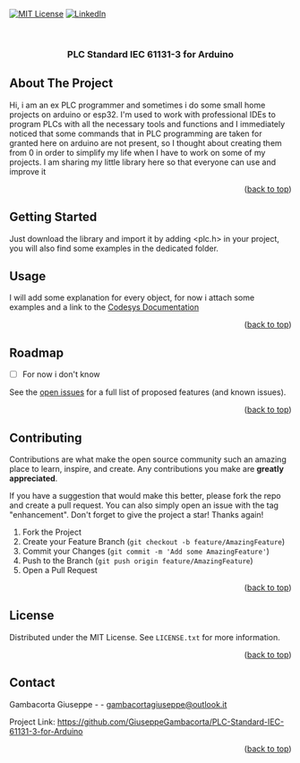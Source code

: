 <!-- Improved compatibility of back to top link: See: https://github.com/othneildrew/Best-README-Template/pull/73 -->
<a name="readme-top"></a>
<!--
*** Thanks for checking out the Best-README-Template. If you have a suggestion
*** that would make this better, please fork the repo and create a pull request
*** or simply open an issue with the tag "enhancement".
*** Don't forget to give the project a star!
*** Thanks again! Now go create something AMAZING! :D
-->



<!-- PROJECT SHIELDS -->
<!--
*** I'm using markdown "reference style" links for readability.
*** Reference links are enclosed in brackets [ ] instead of parentheses ( ).
*** See the bottom of this document for the declaration of the reference variables
*** for contributors-url, forks-url, etc. This is an optional, concise syntax you may use.
*** https://www.markdownguide.org/basic-syntax/#reference-style-links
-->

[![MIT License][license-shield]][license-url]
[![LinkedIn][linkedin-shield]][linkedin-url]



<!-- PROJECT LOGO -->
<br />


<h3 align="center">PLC Standard IEC 61131-3 for Arduino</h3>

  
</div>







<!-- ABOUT THE PROJECT -->
## About The Project


Hi, i am an ex PLC programmer and sometimes i do some small home projects on arduino or esp32. I'm used to work with professional IDEs to program PLCs with all the necessary tools and functions and I immediately noticed that some commands that in PLC programming are taken for granted here on arduino are not present, so I thought about creating them from 0 in order to simplify my life when I have to work on some of my projects.
I am sharing my little library here so that everyone can use and improve it

<p align="right">(<a href="#readme-top">back to top</a>)</p>





<!-- GETTING STARTED -->
## Getting Started

Just download the library and import it by adding <plc.h> in your project, you will also find some examples in the dedicated folder.


## Usage

I will add some explanation for every object, for now i attach some examples and a link to the [Codesys Documentation](https://help.codesys.com/webapp/idx-Standard-lib;product=Standard;version=3.5.17.0)


<p align="right">(<a href="#readme-top">back to top</a>)</p>



<!-- ROADMAP -->
## Roadmap

- [ ] For now i don't know


See the [open issues](https://github.com/GiuseppeGambacorta/PLC-Standard-IEC-61131-3-for-Arduino/issues) for a full list of proposed features (and known issues).

<p align="right">(<a href="#readme-top">back to top</a>)</p>



<!-- CONTRIBUTING -->
## Contributing

Contributions are what make the open source community such an amazing place to learn, inspire, and create. Any contributions you make are **greatly appreciated**.

If you have a suggestion that would make this better, please fork the repo and create a pull request. You can also simply open an issue with the tag "enhancement".
Don't forget to give the project a star! Thanks again!

1. Fork the Project
2. Create your Feature Branch (`git checkout -b feature/AmazingFeature`)
3. Commit your Changes (`git commit -m 'Add some AmazingFeature'`)
4. Push to the Branch (`git push origin feature/AmazingFeature`)
5. Open a Pull Request

<p align="right">(<a href="#readme-top">back to top</a>)</p>



<!-- LICENSE -->
## License

Distributed under the MIT License. See `LICENSE.txt` for more information.

<p align="right">(<a href="#readme-top">back to top</a>)</p>



<!-- CONTACT -->
## Contact

Gambacorta Giuseppe -  - gambacortagiuseppe@outlook.it

Project Link: [https://github.com/GiuseppeGambacorta/PLC-Standard-IEC-61131-3-for-Arduino
](https://github.com/GiuseppeGambacorta/PLC-Standard-IEC-61131-3-for-Arduino
)

<p align="right">(<a href="#readme-top">back to top</a>)</p>



[license-shield]: https://img.shields.io/github/license/GiuseppeGambacorta/PLC-Standard-IEC-61131-3-for-Arduino.svg?style=for-the-badge
[license-url]: https://github.com/GiuseppeGambacorta/PLC-Standard-IEC-61131-3-for-Arduino/blob/main/LICENSE.TXT


[linkedin-shield]: https://img.shields.io/badge/-LinkedIn-black.svg?style=for-the-badge&logo=linkedin&colorB=555
[linkedin-url]: https://linkedin.com/in/linkedin_username






